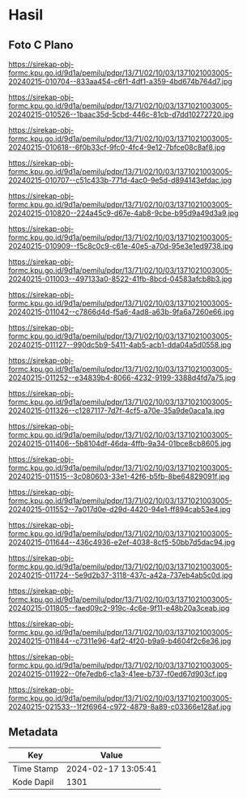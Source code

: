 # Hasil

## Foto C Plano

https://sirekap-obj-formc.kpu.go.id/9d1a/pemilu/pdpr/13/71/02/10/03/1371021003005-20240215-010704--833aa454-c6f1-4df1-a359-4bd674b764d7.jpg

https://sirekap-obj-formc.kpu.go.id/9d1a/pemilu/pdpr/13/71/02/10/03/1371021003005-20240215-010526--1baac35d-5cbd-446c-81cb-d7dd10272720.jpg

https://sirekap-obj-formc.kpu.go.id/9d1a/pemilu/pdpr/13/71/02/10/03/1371021003005-20240215-010618--6f0b33cf-9fc0-4fc4-9e12-7bfce08c8af8.jpg

https://sirekap-obj-formc.kpu.go.id/9d1a/pemilu/pdpr/13/71/02/10/03/1371021003005-20240215-010707--c51c433b-771d-4ac0-9e5d-d894143efdac.jpg

https://sirekap-obj-formc.kpu.go.id/9d1a/pemilu/pdpr/13/71/02/10/03/1371021003005-20240215-010820--224a45c9-d67e-4ab8-9cbe-b95d9a49d3a9.jpg

https://sirekap-obj-formc.kpu.go.id/9d1a/pemilu/pdpr/13/71/02/10/03/1371021003005-20240215-010909--f5c8c0c9-c61e-40e5-a70d-95e3e1ed9738.jpg

https://sirekap-obj-formc.kpu.go.id/9d1a/pemilu/pdpr/13/71/02/10/03/1371021003005-20240215-011003--497133a0-8522-41fb-8bcd-04583afcb8b3.jpg

https://sirekap-obj-formc.kpu.go.id/9d1a/pemilu/pdpr/13/71/02/10/03/1371021003005-20240215-011042--c7866d4d-f5a6-4ad8-a63b-9fa6a7260e66.jpg

https://sirekap-obj-formc.kpu.go.id/9d1a/pemilu/pdpr/13/71/02/10/03/1371021003005-20240215-011127--990dc5b9-5411-4ab5-acb1-dda04a5d0558.jpg

https://sirekap-obj-formc.kpu.go.id/9d1a/pemilu/pdpr/13/71/02/10/03/1371021003005-20240215-011252--e34839b4-8066-4232-9199-3388d4fd7a75.jpg

https://sirekap-obj-formc.kpu.go.id/9d1a/pemilu/pdpr/13/71/02/10/03/1371021003005-20240215-011326--c1287117-7d7f-4cf5-a70e-35a9de0aca1a.jpg

https://sirekap-obj-formc.kpu.go.id/9d1a/pemilu/pdpr/13/71/02/10/03/1371021003005-20240215-011406--5b8104df-46da-4ffb-9a34-01bce8cb8605.jpg

https://sirekap-obj-formc.kpu.go.id/9d1a/pemilu/pdpr/13/71/02/10/03/1371021003005-20240215-011515--3c080603-33e1-42f6-b5fb-8be64829091f.jpg

https://sirekap-obj-formc.kpu.go.id/9d1a/pemilu/pdpr/13/71/02/10/03/1371021003005-20240215-011552--7a017d0e-d29d-4420-94e1-ff894cab53e4.jpg

https://sirekap-obj-formc.kpu.go.id/9d1a/pemilu/pdpr/13/71/02/10/03/1371021003005-20240215-011644--436c4936-e2ef-4038-8cf5-50bb7d5dac94.jpg

https://sirekap-obj-formc.kpu.go.id/9d1a/pemilu/pdpr/13/71/02/10/03/1371021003005-20240215-011724--5e9d2b37-3118-437c-a42a-737eb4ab5c0d.jpg

https://sirekap-obj-formc.kpu.go.id/9d1a/pemilu/pdpr/13/71/02/10/03/1371021003005-20240215-011805--faed09c2-919c-4c6e-9f11-e48b20a3ceab.jpg

https://sirekap-obj-formc.kpu.go.id/9d1a/pemilu/pdpr/13/71/02/10/03/1371021003005-20240215-011844--c7311e96-4af2-4f20-b9a9-b4604f2c6e36.jpg

https://sirekap-obj-formc.kpu.go.id/9d1a/pemilu/pdpr/13/71/02/10/03/1371021003005-20240215-011922--0fe7edb6-c1a3-41ee-b737-f0ed67d903cf.jpg

https://sirekap-obj-formc.kpu.go.id/9d1a/pemilu/pdpr/13/71/02/10/03/1371021003005-20240215-021533--1f2f6964-c972-4879-8a89-c03366e128af.jpg


## Metadata

| Key        | Value               |
| ---------- | ------------------- |
| Time Stamp | 2024-02-17 13:05:41 |
| Kode Dapil | 1301                |




